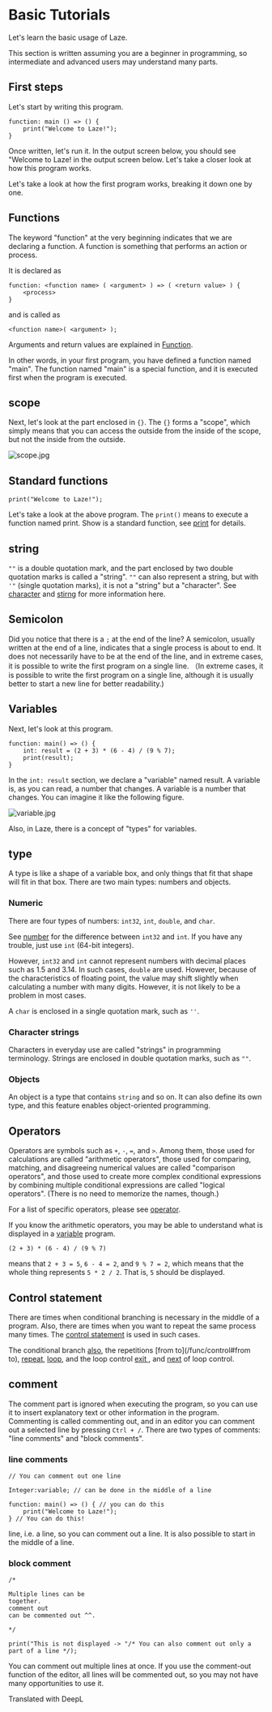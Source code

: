 # Basic Tutorials

Let's learn the basic usage of Laze.

This section is written assuming you are a beginner in programming, so intermediate and advanced users may understand many parts.

## First steps

Let's start by writing this program.

```
function: main () => () {
	print("Welcome to Laze!");
}
```

Once written, let's run it. In the output screen below, you should see "Welcome to Laze! in the output screen below. Let's take a closer look at how this program works.

Let's take a look at how the first program works, breaking it down one by one.

## Functions

The keyword "function" at the very beginning indicates that we are declaring a function. A function is something that performs an action or process.

It is declared as

```
function: <function name> ( <argument> ) => ( <return value> ) {
	<process> 
}
```

and is called as

```
<function name>( <argument> );
```

Arguments and return values are explained in [Function](/func/function).

In other words, in your first program, you have defined a function named "main". The function named "main" is a special function, and it is executed first when the program is executed.

## scope

Next, let's look at the part enclosed in `{}`. The `{}` forms a "scope", which simply means that you can access the outside from the inside of the scope, but not the inside from the outside.

![scope.jpg](/img/docs/en/scope.jpg)

## Standard functions

```
print("Welcome to Laze!");
```

Let's take a look at the above program. The `print()` means to execute a function named print. Show is a standard function, see [print](/func/functions/print) for details.

## string

`""` is a double quotation mark, and the part enclosed by two double quotation marks is called a "string". `""` can also represent a string, but with `'"` (single quotation marks), it is not a "string" but a "character". See [character](/func/char) and [stirng](/func/string) for more information here.

## Semicolon

Did you notice that there is a `;` at the end of the line? A semicolon, usually written at the end of a line, indicates that a single process is about to end. It does not necessarily have to be at the end of the line, and in extreme cases, it is possible to write the first program on a single line. （In extreme cases, it is possible to write the first program on a single line, although it is usually better to start a new line for better readability.)

## Variables

Next, let's look at this program.

```
function: main() => () {
	int: result = (2 + 3) * (6 - 4) / (9 % 7);
	print(result);
} 
```

In the `int: result` section, we declare a "variable" named result. A variable is, as you can read, a number that changes. A variable is a number that changes. You can imagine it like the following figure.

![variable.jpg](/img/docs/en/variable.jpg)

Also, in Laze, there is a concept of "types" for variables.

## type

A type is like a shape of a variable box, and only things that fit that shape will fit in that box. There are two main types: numbers and objects.

### Numeric

There are four types of numbers: `int32`, `int`, `double`, and `char`.

See [number](/func/number) for the difference between `int32` and `int`. If you have any trouble, just use `int` (64-bit integers).

However, `int32` and `int` cannot represent numbers with decimal places such as 1.5 and 3.14. In such cases, `double` are used.
However, because of the characteristics of floating point, the value may shift slightly when calculating a number with many digits. However, it is not likely to be a problem in most cases.

A `char` is enclosed in a single quotation mark, such as `''`.

### Character strings

Characters in everyday use are called "strings" in programming terminology. Strings are enclosed in double quotation marks, such as `""`.

### Objects

An object is a type that contains `string` and so on. It can also define its own type, and this feature enables object-oriented programming.

## Operators

Operators are symbols such as `+`, `-`, `=`, and `>`. Among them, those used for calculations are called "arithmetic operators", those used for comparing, matching, and disagreeing numerical values are called "comparison operators", and those used to create more complex conditional expressions by combining multiple conditional expressions are called "logical operators". (There is no need to memorize the names, though.)

For a list of specific operators, please see [operator](/func/operator).

If you know the arithmetic operators, you may be able to understand what is displayed in a [variable](#Variables) program.

```
(2 + 3) * (6 - 4) / (9 % 7)
```

means that `2 + 3 = 5`, `6 - 4 = 2`, and `9 % 7 = 2`, which means that the whole thing represents `5 * 2 / 2`. That is, `5` should be displayed.

## Control statement

There are times when conditional branching is necessary in the middle of a program. Also, there are times when you want to repeat the same process many times. The [control statement](/func/control) is used in such cases.

The conditional branch [also](/func/control#if), the repetitions [from to](/func/control#from to), [repeat](/func/control#repeat), [loop](/func/control#loop), and the loop control [exit ](/func/control#exit), and [next](/func/control#next) of loop control.

## comment

The comment part is ignored when executing the program, so you can use it to insert explanatory text or other information in the program. Commenting is called commenting out, and in an editor you can comment out a selected line by pressing `Ctrl + /`. There are two types of comments: "line comments" and "block comments".

### line comments

```
// You can comment out one line

Integer:variable; // can be done in the middle of a line

function: main() => () { // you can do this
	print("Welcome to Laze!");
} // You can do this!
```

line, i.e. a line, so you can comment out a line. It is also possible to start in the middle of a line.

### block comment

```
/*

Multiple lines can be
together.
comment out
can be commented out ^^.

*/

print("This is not displayed -> "/* You can also comment out only a part of a line */);
```

You can comment out multiple lines at once. If you use the comment-out function of the editor, all lines will be commented out, so you may not have many opportunities to use it.

Translated with DeepL